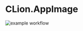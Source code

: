 # CLion.AppImage

![example workflow](https://github.com/nx-appbuild-hub/CLion.AppImage//actions/workflows/makefile.yml/badge.svg)
